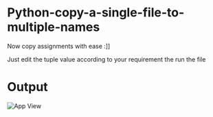 # Python-copy-a-single-file-to-multiple-names
Now copy assignments with ease :]]  

Just edit the tuple value according to your requirement the run the file

# Output
![App View](https://i.imgur.com/SRfEcsa.png)
